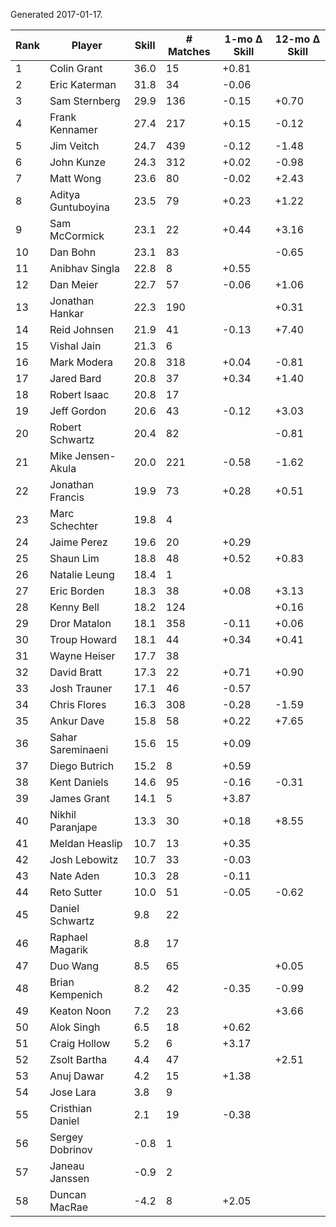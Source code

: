 Generated 2017-01-17.

| Rank | Player             | Skill | # Matches | 1-mo Δ Skill | 12-mo Δ Skill |
|------|--------------------|-------|-----------|--------------|---------------|
|    1 | Colin Grant        |  36.0 |        15 |        +0.81 |               |
|    2 | Eric Katerman      |  31.8 |        34 |        -0.06 |               |
|    3 | Sam Sternberg      |  29.9 |       136 |        -0.15 |         +0.70 |
|    4 | Frank Kennamer     |  27.4 |       217 |        +0.15 |         -0.12 |
|    5 | Jim Veitch         |  24.7 |       439 |        -0.12 |         -1.48 |
|    6 | John Kunze         |  24.3 |       312 |        +0.02 |         -0.98 |
|    7 | Matt Wong          |  23.6 |        80 |        -0.02 |         +2.43 |
|    8 | Aditya Guntuboyina |  23.5 |        79 |        +0.23 |         +1.22 |
|    9 | Sam McCormick      |  23.1 |        22 |        +0.44 |         +3.16 |
|   10 | Dan Bohn           |  23.1 |        83 |              |         -0.65 |
|   11 | Anibhav Singla     |  22.8 |         8 |        +0.55 |               |
|   12 | Dan Meier          |  22.7 |        57 |        -0.06 |         +1.06 |
|   13 | Jonathan Hankar    |  22.3 |       190 |              |         +0.31 |
|   14 | Reid Johnsen       |  21.9 |        41 |        -0.13 |         +7.40 |
|   15 | Vishal Jain        |  21.3 |         6 |              |               |
|   16 | Mark Modera        |  20.8 |       318 |        +0.04 |         -0.81 |
|   17 | Jared Bard         |  20.8 |        37 |        +0.34 |         +1.40 |
|   18 | Robert Isaac       |  20.8 |        17 |              |               |
|   19 | Jeff Gordon        |  20.6 |        43 |        -0.12 |         +3.03 |
|   20 | Robert Schwartz    |  20.4 |        82 |              |         -0.81 |
|   21 | Mike Jensen-Akula  |  20.0 |       221 |        -0.58 |         -1.62 |
|   22 | Jonathan Francis   |  19.9 |        73 |        +0.28 |         +0.51 |
|   23 | Marc Schechter     |  19.8 |         4 |              |               |
|   24 | Jaime Perez        |  19.6 |        20 |        +0.29 |               |
|   25 | Shaun Lim          |  18.8 |        48 |        +0.52 |         +0.83 |
|   26 | Natalie Leung      |  18.4 |         1 |              |               |
|   27 | Eric Borden        |  18.3 |        38 |        +0.08 |         +3.13 |
|   28 | Kenny Bell         |  18.2 |       124 |              |         +0.16 |
|   29 | Dror Matalon       |  18.1 |       358 |        -0.11 |         +0.06 |
|   30 | Troup Howard       |  18.1 |        44 |        +0.34 |         +0.41 |
|   31 | Wayne Heiser       |  17.7 |        38 |              |               |
|   32 | David Bratt        |  17.3 |        22 |        +0.71 |         +0.90 |
|   33 | Josh Trauner       |  17.1 |        46 |        -0.57 |               |
|   34 | Chris Flores       |  16.3 |       308 |        -0.28 |         -1.59 |
|   35 | Ankur Dave         |  15.8 |        58 |        +0.22 |         +7.65 |
|   36 | Sahar Sareminaeni  |  15.6 |        15 |        +0.09 |               |
|   37 | Diego Butrich      |  15.2 |         8 |        +0.59 |               |
|   38 | Kent Daniels       |  14.6 |        95 |        -0.16 |         -0.31 |
|   39 | James Grant        |  14.1 |         5 |        +3.87 |               |
|   40 | Nikhil Paranjape   |  13.3 |        30 |        +0.18 |         +8.55 |
|   41 | Meldan Heaslip     |  10.7 |        13 |        +0.35 |               |
|   42 | Josh Lebowitz      |  10.7 |        33 |        -0.03 |               |
|   43 | Nate Aden          |  10.3 |        28 |        -0.11 |               |
|   44 | Reto Sutter        |  10.0 |        51 |        -0.05 |         -0.62 |
|   45 | Daniel Schwartz    |   9.8 |        22 |              |               |
|   46 | Raphael Magarik    |   8.8 |        17 |              |               |
|   47 | Duo Wang           |   8.5 |        65 |              |         +0.05 |
|   48 | Brian Kempenich    |   8.2 |        42 |        -0.35 |         -0.99 |
|   49 | Keaton Noon        |   7.2 |        23 |              |         +3.66 |
|   50 | Alok Singh         |   6.5 |        18 |        +0.62 |               |
|   51 | Craig Hollow       |   5.2 |         6 |        +3.17 |               |
|   52 | Zsolt Bartha       |   4.4 |        47 |              |         +2.51 |
|   53 | Anuj Dawar         |   4.2 |        15 |        +1.38 |               |
|   54 | Jose Lara          |   3.8 |         9 |              |               |
|   55 | Cristhian Daniel   |   2.1 |        19 |        -0.38 |               |
|   56 | Sergey Dobrinov    |  -0.8 |         1 |              |               |
|   57 | Janeau Janssen     |  -0.9 |         2 |              |               |
|   58 | Duncan MacRae      |  -4.2 |         8 |        +2.05 |               |